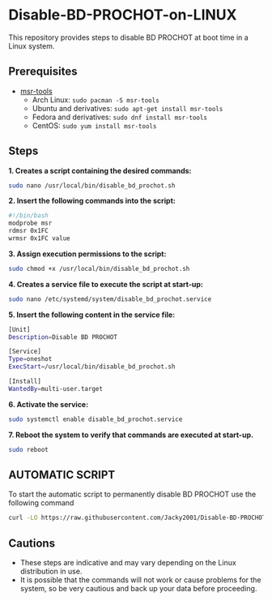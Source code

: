 # Disable-BD-PROCHOT-on-LINUX
This repository provides steps to disable BD PROCHOT at boot time in a Linux system.
## Prerequisites
- [msr-tools](https://github.com/Intel/msr-tools)
	- Arch Linux:
	```sudo pacman -S msr-tools```
	- Ubuntu and derivatives:
	```sudo apt-get install msr-tools```
	- Fedora and derivatives:
	```sudo dnf install msr-tools```
	- CentOS:
	```sudo yum install msr-tools```

## Steps
<b>1. Creates a script containing the desired commands:</b>
```sh
sudo nano /usr/local/bin/disable_bd_prochot.sh
```
<b>2.  Insert the following commands into the script:</b>
```sh
#!/bin/bash
modprobe msr
rdmsr 0x1FC
wrmsr 0x1FC value
```
<b>3.  Assign execution permissions to the script:</b>
```sh
sudo chmod +x /usr/local/bin/disable_bd_prochot.sh
```
<b>4.  Creates a service file to execute the script at start-up:</b>
```sh
sudo nano /etc/systemd/system/disable_bd_prochot.service
```
<b>5.  Insert the following content in the service file:</b>
```sh
[Unit]
Description=Disable BD PROCHOT

[Service]
Type=oneshot
ExecStart=/usr/local/bin/disable_bd_prochot.sh

[Install]
WantedBy=multi-user.target
```
<b>6.  Activate the service:</b>
```sh
sudo systemctl enable disable_bd_prochot.service
```
<b>7.  Reboot the system to verify that commands are executed at start-up.</b>
```sh
sudo reboot
```

## AUTOMATIC SCRIPT
To start the automatic script to permanently disable BD PROCHOT use the following command
```sh
curl -LO https://raw.githubusercontent.com/Jacky2001/Disable-BD-PROCHOT-on-LINUX/master/Disable_BD_PROCHOT ; sudo bash Disable_BD_PROCHOT
```

## Cautions

-   These steps are indicative and may vary depending on the Linux distribution in use.
-   It is possible that the commands will not work or cause problems for the system, so be very cautious and back up your data before proceeding.
